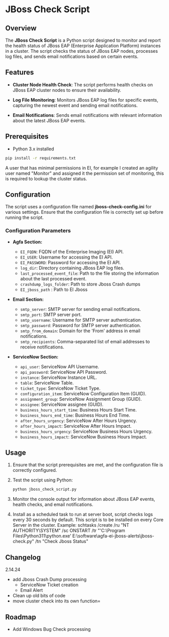 # JBoss Check Script

## Overview

The **JBoss Check Script** is a Python script designed to monitor and report the health status of JBoss EAP (Enterprise Application Platform) instances in a cluster. The script checks the status of JBoss EAP nodes, processes log files, and sends email notifications based on certain events.

## Features

- **Cluster Node Health Check**: The script performs health checks on JBoss EAP cluster nodes to ensure their availability.

- **Log File Monitoring**: Monitors JBoss EAP log files for specific events, capturing the newest event and sending email notifications.

- **Email Notifications**: Sends email notifications with relevant information about the latest JBoss EAP events.

## Prerequisites

- Python 3.x installed
```bash
pip install -r requirements.txt
  ```
A user that has minimal permissions in EI, for example I created an agility user named "Monitor" and assigned it the permission set of monitoring, this is required to lookup the cluster status.
  

## Configuration

The script uses a configuration file named **jboss-check-config.ini** for various settings. Ensure that the configuration file is correctly set up before running the script.

### Configuration Parameters

- **Agfa Section:**
  - `EI_FQDN`: FQDN of the Enterprise Imaging (EI) API.
  - `EI_USER`: Username for accessing the EI API.
  - `EI_PASSWORD`: Password for accessing the EI API.
  - `log_dir`: Directory containing JBoss EAP log files.
  - `last_processed_event_file`: Path to the file storing the information about the last processed event.
  - `crashdump_logs_folder`: Path to store Jboss Crash dumps
  - `EI_jboss_path` : Path to EI Jboss

- **Email Section:**
  - `smtp_server`: SMTP server for sending email notifications.
  - `smtp_port`: SMTP server port.
  - `smtp_username`: Username for SMTP server authentication.
  - `smtp_password`: Password for SMTP server authentication.
  - `smtp_from_domain`: Domain for the 'From' address in email notifications.
  - `smtp_recipients`: Comma-separated list of email addresses to receive notifications.

- **ServiceNow Section:**
  - `api_user`: ServiceNow API Username.
  - `api_password`: ServiceNow API Password.
  - `instance`: ServiceNow Instance URL.
  - `table`: ServiceNow Table.
  - `ticket_type`: ServiceNow Ticket Type.
  - `configuration_item`: ServiceNow Configuration Item (GUID).
  - `assignment_group`: ServiceNow Assignment Group (GUID).
  - `assignee`: ServiceNow assignee (GUID).
  - `business_hours_start_time`: Business Hours Start Time.
  - `business_hours_end_time`: Business Hours End Time.
  - `after_hours_urgency`: ServiceNow After Hours Urgency.
  - `after_hours_impact`: ServiceNow After Hours Impact.
  - `business_hours_urgency`: ServiceNow Business Hours Urgency.
  - `business_hours_impact`: ServiceNow Business Hours Impact.

  
## Usage

1. Ensure that the script prerequisites are met, and the configuration file is correctly configured.

2. Test the script using Python:

   ```bash
   python jboss_check_script.py
   ```

3. Monitor the console output for information about JBoss EAP events, health checks, and email notifications.

4. Install as a scheduled task to run at server boot, script checks logs every 30 seconds by default. This script is to be installed on every Core Server in the cluster. Example: schtasks /create /ru "NT AUTHORITY\SYSTEM" /sc ONSTART /tr "'C:\Program Files\Python311\python.exe' E:\software\agfa-ei-jboss-alerts\jboss-check.py" /tn "Check Jboss Status"

## Changelog

2.14.24
 - add Jboss Crash Dump processing
   - ServiceNow Ticket creation
   - Email Alert
 - Clean up old bits of code
 - move cluster check into its own function=

## Roadmap
 - Add Windows Bug Check processing



 
